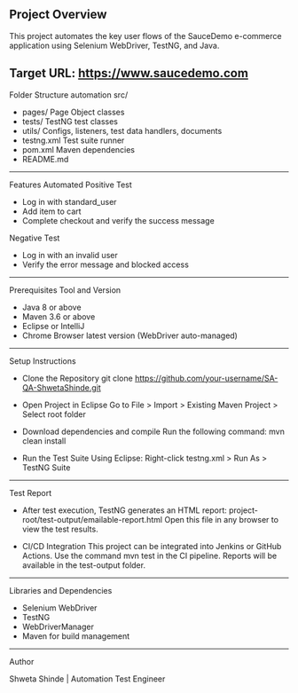 Project Overview
----------------------------------------------------------------------------------------------------------------------------------------------
This project automates the key user flows of the SauceDemo e-commerce application using Selenium WebDriver, TestNG, and Java.

Target URL: https://www.saucedemo.com
----------------------------------------------------------------------------------------------------------------------------------------------

Folder Structure
automation
src/
  - pages/ Page Object classes
  - tests/ TestNG test classes
  - utils/ Configs, listeners, test data handlers, documents
  - testng.xml Test suite runner
  - pom.xml Maven dependencies
  - README.md

----------------------------------------------------------------------------------------------------------------------------------------------
Features Automated
Positive Test
  - Log in with standard_user
  - Add item to cart
  - Complete checkout and verify the  success message

Negative Test
  - Log in with an invalid user
  - Verify the error message and blocked access
  
----------------------------------------------------------------------------------------------------------------------------------------------
Prerequisites
Tool and Version
  - Java 8 or above
  - Maven 3.6 or above
  - Eclipse or IntelliJ
  - Chrome Browser latest version (WebDriver auto-managed)
  
----------------------------------------------------------------------------------------------------------------------------------------------
Setup Instructions
- Clone the Repository
    git clone https://github.com/your-username/SA-QA-ShwetaShinde.git

- Open Project in Eclipse
    Go to File > Import > Existing Maven Project > Select root folder

- Download dependencies and compile
    Run the following command: mvn clean install

- Run the Test Suite
    Using Eclipse: Right-click testng.xml > Run As > TestNG Suite

----------------------------------------------------------------------------------------------------------------------------------------------
Test Report
- After test execution, TestNG generates an HTML report:
  project-root/test-output/emailable-report.html
  Open this file in any browser to view the test results.

- CI/CD Integration
  This project can be integrated into Jenkins or GitHub Actions.
  Use the command mvn test in the CI pipeline.
  Reports will be available in the test-output folder.

----------------------------------------------------------------------------------------------------------------------------------------------
Libraries and Dependencies
  - Selenium WebDriver
  - TestNG
  - WebDriverManager
  - Maven for build management
  
----------------------------------------------------------------------------------------------------------------------------------------------
Author

Shweta Shinde |
Automation Test Engineer

